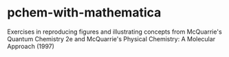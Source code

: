 # pchem-with-mathematica
Exercises in reproducing figures and illustrating concepts from McQuarrie's Quantum Chemistry 2e and McQuarrie's Physical Chemistry: A Molecular Approach (1997)
